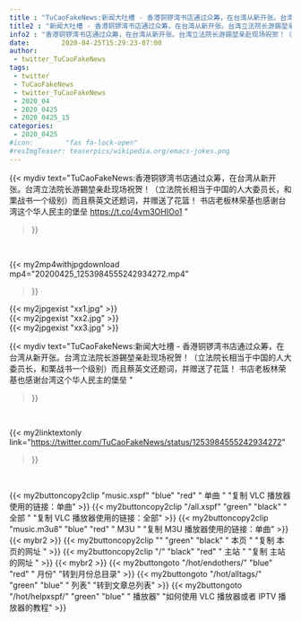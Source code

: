 ```yaml
---
title : "TuCaoFakeNews:新闻大吐槽 - 香港铜锣湾书店通过众筹，在台湾从新开张。台湾立法院长游錫堃亲赴现场祝贺！（立法院长相当于中国的人大委员长，和栗战书一个级别）而且蔡英文还题词，并赠送了花篮！ 书店老板林荣基也感谢台湾这个华人民主的堡垒 "
title2 : "新闻大吐槽 - 香港铜锣湾书店通过众筹，在台湾从新开张。台湾立法院长游錫堃亲赴现场祝贺！（立法院长相当于中国的人大委员长，和栗战书一个级别）而且蔡英文还题词，并赠送了花篮！ 书店老板林荣基也感谢台湾这个华人民主的堡垒 "
info2 : "香港铜锣湾书店通过众筹，在台湾从新开张。台湾立法院长游錫堃亲赴现场祝贺！（立法院长相当于中国的人大委员长，和栗战书一个级别）而且蔡英文还题词，并赠送了花篮！ 书店老板林荣基也感谢台湾这个华人民主的堡垒 https://t.co/4vm3OHIOo1 "
date:        2020-04-25T15:29:23-07:00
author:
 - twitter_TuCaoFakeNews
tags:
 - twitter
 - TuCaoFakeNews
 - twitter_TuCaoFakeNews
 - 2020_04
 - 2020_0425
 - 2020_0425_15
categories:
 - 2020_0425
#icon:        "fas fa-lock-open"
#resImgTeaser: teaserpics/wikipedia.org/emacs-jokes.png
---
```


{{< mydiv text="TuCaoFakeNews:香港铜锣湾书店通过众筹，在台湾从新开张。台湾立法院长游錫堃亲赴现场祝贺！（立法院长相当于中国的人大委员长，和栗战书一个级别）而且蔡英文还题词，并赠送了花篮！ 书店老板林荣基也感谢台湾这个华人民主的堡垒 https://t.co/4vm3OHIOo1 "
>}}
<br>


{{< my2mp4withjpgdownload mp4="20200425_1253984555242934272.mp4"
>}}

{{< my2jpgexist "xx1.jpg" >}}<br>
{{< my2jpgexist "xx2.jpg" >}}<br>
{{< my2jpgexist "xx3.jpg" >}}<br>



{{< mydiv text="TuCaoFakeNews:新闻大吐槽 - 香港铜锣湾书店通过众筹，在台湾从新开张。台湾立法院长游錫堃亲赴现场祝贺！（立法院长相当于中国的人大委员长，和栗战书一个级别）而且蔡英文还题词，并赠送了花篮！ 书店老板林荣基也感谢台湾这个华人民主的堡垒 "
>}}
<br>

{{< my2linktextonly link="https://twitter.com/TuCaoFakeNews/status/1253984555242934272"
>}}


<br>

{{< my2buttoncopy2clip "music.xspf"        "blue"   "red"    " 单曲 "  "复制 VLC 播放器使用的链接：单曲" >}} {{< my2buttoncopy2clip "/all.xspf"         "green"  "black"  " 全部 "  "复制 VLC 播放器使用的链接：全部" >}} {{< my2buttoncopy2clip "music.m3u8"        "blue"   "red"    " M3U  "    "复制 M3U 播放器使用的链接：单曲" >}} {{< mybr2 >}} {{< my2buttoncopy2clip ""                  "green"  "black"  " 本页 "    "复制 本页的网址 " >}} {{< my2buttoncopy2clip "/"                 "black"  "red"    " 主站 "    "复制 主站的网址 " >}} {{< mybr2 >}} {{< my2buttongoto      "/hot/endothers/"   "blue"   "red"    " 月份"   "转到月份总目录" >}} {{< my2buttongoto      "/hot/alltags/"     "green"  "blue"   " 列表"   "转到文章总列表" >}} {{< my2buttongoto      "/hot/helpxspf/"    "green"  "blue"   " 播放器" "如何使用 VLC 播放器或者 IPTV 播放器的教程" >}} 
